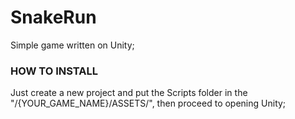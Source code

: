 # SnakeRun
Simple game written on Unity;

### HOW TO INSTALL

Just create a new project and put the Scripts folder in the "/{YOUR_GAME_NAME}/ASSETS/", then proceed to opening Unity;
